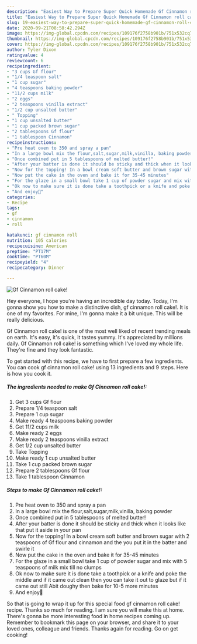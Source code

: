 ```yaml
---
description: "Easiest Way to Prepare Super Quick Homemade Gf Cinnamon roll cake!"
title: "Easiest Way to Prepare Super Quick Homemade Gf Cinnamon roll cake!"
slug: 19-easiest-way-to-prepare-super-quick-homemade-gf-cinnamon-roll-cake
date: 2020-09-21T08:58:42.294Z
image: https://img-global.cpcdn.com/recipes/109176f2758b901b/751x532cq70/gf-cinnamon-roll-cake-recipe-main-photo.jpg
thumbnail: https://img-global.cpcdn.com/recipes/109176f2758b901b/751x532cq70/gf-cinnamon-roll-cake-recipe-main-photo.jpg
cover: https://img-global.cpcdn.com/recipes/109176f2758b901b/751x532cq70/gf-cinnamon-roll-cake-recipe-main-photo.jpg
author: Tyler Dixon
ratingvalue: 4
reviewcount: 6
recipeingredient:
- "3 cups Gf flour"
- "1/4 teaspoon salt"
- "1 cup sugar"
- "4 teaspoons baking powder"
- "11/2 cups milk"
- "2 eggs"
- "2 teaspoons vinilla extract"
- "1/2 cup unsalted butter"
- " Topping"
- "1 cup unsalted butter"
- "1 cup packed brown sugar"
- "2 tablespoons Gf flour"
- "1 tablespoon Cinnamon"
recipeinstructions:
- "Pre heat oven to 350 and spray a pan"
- "In a large bowl mix the flour,salt,sugar,milk,vinilla, baking powder"
- "Once combined put in 5 tablespoons of melted butter!"
- "After your batter is done it should be sticky and thick when it looks like that put it aside in your pan"
- "Now for the topping! In a bowl cream soft butter and brown sugar with 2 teaspoons of Gf flour and cinnamon and the you put it in the batter and swirle it"
- "Now put the cake in the oven and bake it for 35-45 minutes"
- "For the glaze in a small bowl take 1 cup of powder sugar and mix with 5 teaspoons of milk mix till no clumps"
- "Ok now to make sure it is done take a toothpick or a knife and poke the middle and if it came out clean then you can take it out to glaze but if it came out still Abit doughy then bake for 10-5 more minutes"
- "And enjoy🤗"
categories:
- Recipe
tags:
- gf
- cinnamon
- roll

katakunci: gf cinnamon roll 
nutrition: 105 calories
recipecuisine: American
preptime: "PT17M"
cooktime: "PT60M"
recipeyield: "4"
recipecategory: Dinner

---
```



![Gf Cinnamon roll cake!](https://img-global.cpcdn.com/recipes/109176f2758b901b/751x532cq70/gf-cinnamon-roll-cake-recipe-main-photo.jpg)

Hey everyone, I hope you're having an incredible day today. Today, I'm gonna show you how to make a distinctive dish, gf cinnamon roll cake!. It is one of my favorites. For mine, I'm gonna make it a bit unique. This will be really delicious.

Gf Cinnamon roll cake! is one of the most well liked of recent trending meals on earth. It's easy, it's quick, it tastes yummy. It's appreciated by millions daily. Gf Cinnamon roll cake! is something which I've loved my whole life. They're fine and they look fantastic.




To get started with this recipe, we have to first prepare a few ingredients. You can cook gf cinnamon roll cake! using 13 ingredients and 9 steps. Here is how you cook it.

<!--inarticleads1-->

##### The ingredients needed to make Gf Cinnamon roll cake!:

1. Get 3 cups Gf flour
1. Prepare 1/4 teaspoon salt
1. Prepare 1 cup sugar
1. Make ready 4 teaspoons baking powder
1. Get 11/2 cups milk
1. Make ready 2 eggs
1. Make ready 2 teaspoons vinilla extract
1. Get 1/2 cup unsalted butter
1. Take  Topping
1. Make ready 1 cup unsalted butter
1. Take 1 cup packed brown sugar
1. Prepare 2 tablespoons Gf flour
1. Take 1 tablespoon Cinnamon




<!--inarticleads2-->

##### Steps to make Gf Cinnamon roll cake!:

1. Pre heat oven to 350 and spray a pan
1. In a large bowl mix the flour,salt,sugar,milk,vinilla, baking powder
1. Once combined put in 5 tablespoons of melted butter!
1. After your batter is done it should be sticky and thick when it looks like that put it aside in your pan
1. Now for the topping! In a bowl cream soft butter and brown sugar with 2 teaspoons of Gf flour and cinnamon and the you put it in the batter and swirle it
1. Now put the cake in the oven and bake it for 35-45 minutes
1. For the glaze in a small bowl take 1 cup of powder sugar and mix with 5 teaspoons of milk mix till no clumps
1. Ok now to make sure it is done take a toothpick or a knife and poke the middle and if it came out clean then you can take it out to glaze but if it came out still Abit doughy then bake for 10-5 more minutes
1. And enjoy🤗




So that is going to wrap it up for this special food gf cinnamon roll cake! recipe. Thanks so much for reading. I am sure you will make this at home. There's gonna be more interesting food in home recipes coming up. Remember to bookmark this page on your browser, and share it to your loved ones, colleague and friends. Thanks again for reading. Go on get cooking!
